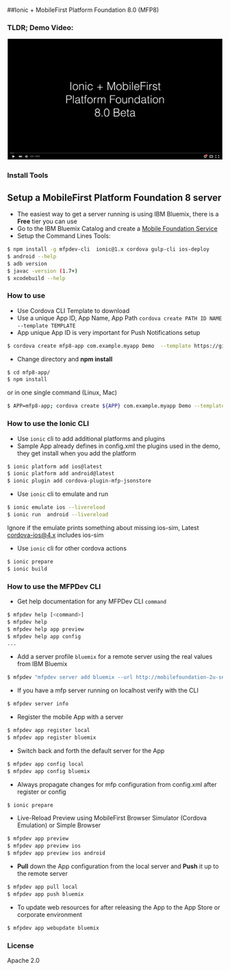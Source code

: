 ##Ionic + MobileFirst Platform Foundation 8.0 (MFP8)

### TLDR; Demo Video:
[![Ionic + MFPF8 Video click to play](video_preview.jpg)](https://www.youtube.com/watch?v=DlxZYxXszIw)

### Install Tools

## Setup a MobileFirst Platform Foundation 8 server 

- The easiest way to get a server running is using IBM Bluemix, there is a **Free** tier you can use
- Go to the IBM Bluemix Catalog and create a [Mobile Foundation Service](https://new-console.ng.bluemix.net/catalog/services/mobile-foundation/)
- Setup the Command Lines Tools:
```bash
$ npm install -g mfpdev-cli  ionic@1.x cordova gulp-cli ios-deploy
$ android --help
$ adb version
$ javac -version (1.7+)
$ xcodebuild --help
```

### How to use

- Use Cordova CLI Template to download
- Use a unique App ID, App Name, App Path `cordova create PATH ID NAME --template TEMPLATE`
- App unique App ID is very important for Push Notifications setup

```bash
$ cordova create mfp8-app com.example.myapp Demo  --template https://github.com/csantanapr/mfp8-ionic-demo.git
```

- Change directory and **npm install**

```bash
$ cd mfp8-app/
$ npm install
```

or in one single command (Linux, Mac)

```bash
$ APP=mfp8-app; cordova create ${APP} com.example.myapp Demo --template https://github.com/csantanapr/mfp8-ionic-demo.git && cd ${APP} && npm install
````
### How to use the Ionic CLI

- Use `ionic` cli to add additional platforms and plugins
- Sample App already defines in config.xml the plugins used in the demo, they get install when you add the platform

```bash
$ ionic platform add ios@latest
$ ionic platform add android@latest
$ ionic plugin add cordova-plugin-mfp-jsonstore
```

- Use `ionic` cli to emulate and run

```bash
$ ionic emulate ios --livereload
$ ionic run  android --livereload
```
Ignore if the emulate prints something about missing ios-sim, Latest cordova-ios@4.x includes ios-sim

- Use `ionic` cli for other cordova actions

```bash
$ ionic prepare
$ ionic build
```

### How to use the MFPDev CLI

- Get help documentation for any MFPDev CLI `command`

```bash
$ mfpdev help [<command>]
$ mfpdev help
$ mfpdev help app preview
$ mfpdev help app config
...
```

- Add a server profile `bluemix` for a remote server using the real values from IBM Bluemix

```bash
$ mfpdev "mfpdev server add bluemix --url http://mobilefoundation-2u-server.mybluemix.net:80 --login admin --password ***** --setdefault"
```

- If you have a mfp server running on localhost verify with the CLI

```bash
$ mfpdev server info
```

- Register the mobile App with a server

```bash
$ mfpdev app register local
$ mfpdev app register bluemix
```

- Switch back and forth the default server for the App

```bash
$ mfpdev app config local 
$ mfpdev app config bluemix
```

- Always propagate changes for mfp configuration from config.xml after register or config

```bash
$ ionic prepare 
```

- Live-Reload Preview using MobileFirst Browser Simulator (Cordova Emulation) or Simple Browser

```bash
$ mfpdev app preview
$ mfpdev app preview ios
$ mfpdev app preview ios android
```

- **Pull** down the App configuration from the local server and **Push** it up to the remote server

```bash
$ mfpdev app pull local
$ mfpdev app push bluemix
```

- To update web resources for after releasing the App to the App Store or corporate environment

```bash
$ mfpdev app webupdate bluemix
```


### License
Apache 2.0

